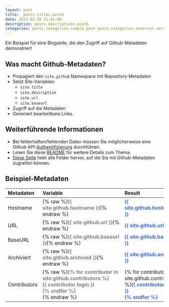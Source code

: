 ```yaml
---
layout: post
title:  posts.titles.post6
date: 2021-03-28 21:01:00
description: posts.descriptions.post6
categories: posts.categories.sample_post posts.categories.external-service
---
```


Ein Beispiel für eine Blogseite, die den Zugriff auf Github-Metadaten demonstriert

## Was macht Github-Metadaten?
* Propagiert den `site.github` Namespace mit Repository-Metadaten
* Setzt Site-Variablen:
  * `site.title`
  * `site.description`
  * `site.url`
  * `site.baseurl`
* Zugriff auf die Metadaten
* Generiert bearbeitbare Links.

## Weiterführende Informationen
* Bei fehlerhaften/fehlenden Daten müssen Sie möglicherweise eine Github API-<a href="https://github.com/jekyll/github-metadata/blob/master/docs/authentication.md">Authentifizierung</a> durchführen.
* Lesen Sie diese <a href="https://jekyll.github.io/github-metadata/">README</a> für weitere Details zum Thema.
* <a href= "https://github.com/jekyll/github-metadata/blob/master/docs/site.github.md">Diese Seite</a> hebt alle Felder hervor, auf die Sie mit Github-Metadaten zugreifen können.


## Beispiel-Metadaten

| Metadaten    | Variable                                                                                                                                                                                                                                                                                   | Result                                                                                                                                 |
|:-------------|:-------------------------------------------------------------------------------------------------------------------------------------------------------------------------------------------------------------------------------------------------------------------------------------------|:---------------------------------------------------------------------------------------------------------------------------------------|
| Hostname     | {% raw %}<span style="color:#808080; font-weight:bold">{{ site.github.hostname }}</span>{% endraw %}                                                                                                                                                                                       | <span style="color:#4169E1; font-weight:bold">{{ site.github.hostname }}</span>                                                        |
| URL          | {% raw %}<span style="color:#808080; font-weight:bold">{{ site.github.url }}</span>{% endraw %}                                                                                                                                                                                            | <span style="color:#4169E1; font-weight:bold">{{ site.github.url }}</span>                                                             |
| BaseURL      | {% raw %}<span style="color:#808080; font-weight:bold">{{ site.github.baseurl }}</span>{% endraw %}                                                                                                                                                                                        | <span style="color:#4169E1; font-weight:bold">{{ site.github.baseurl }}</span>                                                         |
| Archiviert   | {% raw %}<span style="color:#808080; font-weight:bold">{{ site.github.archived }}</span>{% endraw %}                                                                                                                                                                                       | <span style="color:#4169E1; font-weight:bold">{{ site.github.archived }}</span>                                                        |
| Contributors | {% raw %}<span style="color:#808080; font-weight:bold">{% for contributor in site.github.contributors %}<br/>{{ contributor.login }}<span style="display:inline-block; width: 145px;"></span><br> {% endfor %}<span style="display:inline-block; width: 245px;"></span></span>{% endraw %} | {% for contributor in site.github.contributors %}<span style="color:#4169E1; font-weight:bold">{{ contributor.login }}<br>{% endfor %} |





